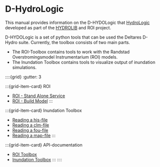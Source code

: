 # D-HydroLogic
This manual provides information on the D-HYDOLogic that [HydroLogic](https://www.hydrologic.nl) 
developed as part of the [HYDROLIB](https://github.com/Deltares/HYDROLIB) and ROI project.

D-HYDOLogic is a set of python tools that can be used the Deltares D-Hydro suite.
Currently, the toolbox consists of two main parts.
- The ROI-Toolbox contains tools to work with the Randstad Overstromingsmodel Instrumentarium (ROI) models.
- The Inundation Toolbox contains tools to visualize output of inundation simulations.
<!---
```{tableofcontents}
```
-->
::::{grid}
:gutter: 3

:::{grid-item-card} ROI
- [ROI - Stand Alone Service](SAS_run_model.ipynb)
- [ROI - Build Model](SAS_build_model.ipynb)
:::

:::{grid-item-card} Inundation Toolbox
- [Reading a his-file](hisreader_usage.ipynb)
- [Reading a clm-file](clm_example_tol.ipynb)
- [Reading a fou-file](fou_example_tol.ipynb)
- [Reading a map-file](map_example_tol.ipynb)
:::

:::{grid-item-card} API-documentation
- [ROI Toolbox](data_structures_api.md)
- [Inundation Toolbox](IT-API-doc.md)
:::
::::